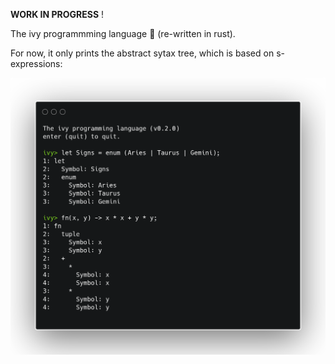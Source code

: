
**WORK IN PROGRESS** !

The ivy programmming language :herb: (re-written in rust).

For now, it only prints the abstract sytax tree, which is based 
on s-expressions:

<p align="center">
  <img src="img/carbon.png">
</p>

